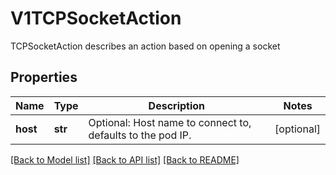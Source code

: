 # V1TCPSocketAction

TCPSocketAction describes an action based on opening a socket
## Properties
Name | Type | Description | Notes
------------ | ------------- | ------------- | -------------
**host** | **str** | Optional: Host name to connect to, defaults to the pod IP. | [optional] 

[[Back to Model list]](../README.md#documentation-for-models) [[Back to API list]](../README.md#documentation-for-api-endpoints) [[Back to README]](../README.md)


